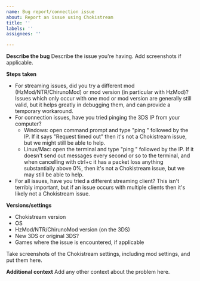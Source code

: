 ```yaml
---
name: Bug report/connection issue
about: Report an issue using Chokistream
title: ''
labels: ''
assignees: ''

---
```


**Describe the bug**
Describe the issue you're having. Add screenshots if applicable.

**Steps taken**
* For streaming issues, did you try a different mod (HzMod/NTR/ChirunoMod) or mod version (in particular with HzMod)? Issues which only occur with one mod or mod version are generally still valid, but it helps greatly in debugging them, and can provide a temporary workaround.
* For connection issues, have you tried pinging the 3DS IP from your computer?
  * Windows: open command prompt and type "ping " followed by the IP. If it says "Request timed out" then it's not a Chokistream issue, but we might still be able to help.
  * Linux/Mac: open the terminal and type "ping " followed by the IP. If it doesn't send out messages every second or so to the terminal, and when cancelling with ctrl+c it has a packet loss anything substantially above 0%, then it's not a Chokistream issue, but we may still be able to help.
 * For all issues, have you tried a different streaming client? This isn't terribly important, but if an issue occurs with multiple clients then it's likely not a Chokistream issue.

**Versions/settings**
 * Chokistream version
 * OS
 * HzMod/NTR/ChirunoMod version (on the 3DS)
 * New 3DS or original 3DS?
 * Games where the issue is encountered, if applicable

Take screenshots of the Chokistream settings, including mod settings, and put them here.

**Additional context**
Add any other context about the problem here.

